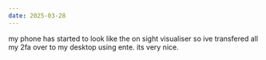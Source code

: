 ```yaml
---
date: 2025-03-28
---
```


my phone has started to look like the on sight visualiser so ive transfered all my 2fa over to my desktop using ente. its very nice.
